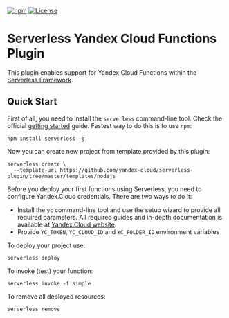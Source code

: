 [![npm](https://img.shields.io/npm/v/serverless-yandex-cloud.svg)](https://www.npmjs.com/package/serverless-yandex-cloud)
[![License](https://img.shields.io/github/license/yandex-cloud/serverless-plugin.svg)](https://github.com/yandex-cloud/serverless-plugin/blob/master/LICENSE)


# Serverless Yandex Cloud Functions Plugin

This plugin enables support for Yandex Cloud Functions within the [Serverless Framework](https://github.com/serverless/serverless).

## Quick Start

First of all, you need to install the `serverless` command-line tool. Check the official [getting started](https://www.serverless.com/framework/docs/getting-started/) guide. Fastest way to do this is to use `npm`:

    npm install serverless -g

Now you can create new project from template provided by this plugin:

    serverless create \
      --template-url https://github.com/yandex-cloud/serverless-plugin/tree/master/templates/nodejs

Before you deploy your first functions using Serverless, you need to configure Yandex.Cloud credentials. There are two ways to do it:
- Install the `yc` command-line tool and use the setup wizard to provide all required parameters. All required guides and in-depth documentation is available at [Yandex.Cloud website](https://cloud.yandex.com/docs/cli/quickstart).
- Provide `YC_TOKEN`, `YC_CLOUD_ID` and `YC_FOLDER_ID` environment variables

To deploy your project use:

    serverless deploy

To invoke (test) your function:

    serverless invoke -f simple

To remove all deployed resources:

    serverless remove
